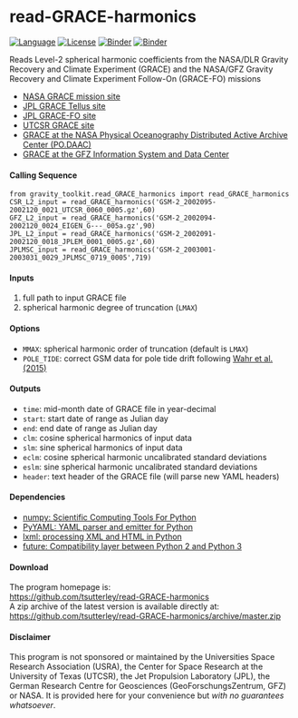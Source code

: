 read-GRACE-harmonics
====================

[![Language](https://img.shields.io/badge/python-v3.7-green.svg)](https://www.python.org/)
[![License](https://img.shields.io/badge/license-MIT-green.svg)](https://github.com/tsutterley/read-GRACE-harmonics/blob/master/LICENSE)
[![Binder](https://mybinder.org/badge_logo.svg)](https://mybinder.org/v2/gh/tsutterley/read-GRACE-harmonics/master)
[![Binder](https://binder.pangeo.io/badge.svg)](https://binder.pangeo.io/v2/gh/tsutterley/read-GRACE-harmonics/master)

Reads Level-2 spherical harmonic coefficients from the NASA/DLR Gravity Recovery and Climate Experiment (GRACE) and the NASA/GFZ Gravity Recovery and Climate Experiment Follow-On (GRACE-FO) missions  

- [NASA GRACE mission site](http://www.nasa.gov/mission_pages/Grace/index.html)  
- [JPL GRACE Tellus site](http://grace.jpl.nasa.gov/)  
- [JPL GRACE-FO site](https://gracefo.jpl.nasa.gov/)
- [UTCSR GRACE site](http://www.csr.utexas.edu/grace/)  
- [GRACE at the NASA Physical Oceanography Distributed Active Archive Center (PO.DAAC)](https://podaac.jpl.nasa.gov/grace)  
- [GRACE at the GFZ Information System and Data Center](http://isdc.gfz-potsdam.de/grace-isdc/)  

#### Calling Sequence
```
from gravity_toolkit.read_GRACE_harmonics import read_GRACE_harmonics
CSR_L2_input = read_GRACE_harmonics('GSM-2_2002095-2002120_0021_UTCSR_0060_0005.gz',60)
GFZ_L2_input = read_GRACE_harmonics('GSM-2_2002094-2002120_0024_EIGEN_G---_005a.gz',90)
JPL_L2_input = read_GRACE_harmonics('GSM-2_2002091-2002120_0018_JPLEM_0001_0005.gz',60)
JPLMSC_input = read_GRACE_harmonics('GSM-2_2003001-2003031_0029_JPLMSC_0719_0005',719)
```

#### Inputs
 1. full path to input GRACE file  
 2. spherical harmonic degree of truncation (`LMAX`)  

#### Options
 - `MMAX`: spherical harmonic order of truncation (default is `LMAX`)  
 - `POLE_TIDE`: correct GSM data for pole tide drift following [Wahr et al. (2015)](https://doi.org/10.1002/2015JB011986)  

#### Outputs
 - `time`: mid-month date of GRACE file in year-decimal  
 - `start`: start date of range as Julian day  
 - `end`: end date of range as Julian day  
 - `clm`: cosine spherical harmonics of input data  
 - `slm`: sine spherical harmonics of input data  
 - `eclm`: cosine spherical harmonic uncalibrated standard deviations  
 - `eslm`: sine spherical harmonic uncalibrated standard deviations  
 - `header`: text header of the GRACE file (will parse new YAML headers)  

#### Dependencies
 - [numpy: Scientific Computing Tools For Python](http://www.numpy.org)  
 - [PyYAML: YAML parser and emitter for Python](https://github.com/yaml/pyyaml)  
 - [lxml: processing XML and HTML in Python](https://pypi.python.org/pypi/lxml)
 - [future: Compatibility layer between Python 2 and Python 3](http://python-future.org/)  

#### Download
The program homepage is:   
https://github.com/tsutterley/read-GRACE-harmonics   
A zip archive of the latest version is available directly at:    
https://github.com/tsutterley/read-GRACE-harmonics/archive/master.zip  

#### Disclaimer  
This program is not sponsored or maintained by the Universities Space Research Association (USRA), the Center for Space Research at the University of Texas (UTCSR), the Jet Propulsion Laboratory (JPL), the German Research Centre for Geosciences (GeoForschungsZentrum, GFZ) or NASA.  It is provided here for your convenience but _with no guarantees whatsoever_.  
